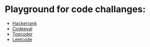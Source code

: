 # Playground for code challanges:
* [Hackerrank](https://www.hackerrank.com/aleks_sidorenko)
* [Codeeval](https://www.codeeval.com/profile/aleks.sidorenko/)
* [Topcoder](https://www.topcoder.com/members/aleks.sidorenko)
* [Leetcode](https://leetcode.com/alekssidorenko/)
